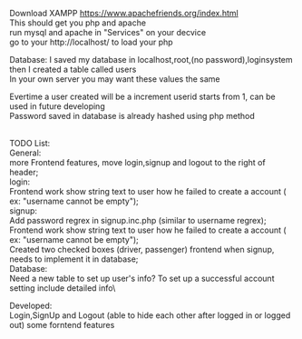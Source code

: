 Download XAMPP https://www.apachefriends.org/index.html \
This should get you php and apache \
run mysql and apache in "Services" on your decvice\
go to your http://localhost/ to load your php 

Database: I saved my database in localhost,root,(no password),loginsystem \
then I created a table called users\
In your own server you may want these values the same

Evertime a user created will be a increment userid starts from 1, can be used in future developing\
Password saved in database is already hashed using php method


\
TODO List: \
General:\
more Frontend features, move login,signup and logout to the right of header;\
login:\
Frontend work show string text to user how he failed to create a account ( ex: "username cannot be empty");\
signup:\
Add password regrex in signup.inc.php (similar to username regrex); \
Frontend work show string text to user how he failed to create a account ( ex: "username cannot be empty");\
Created two checked boxes (driver, passenger) frontend when signup, needs to implement it in database;\
Database:\
Need a new table to set up user's info? To set up a successful account setting include detailed info\

Developed:\
Login,SignUp and Logout (able to hide each other after logged in or logged out)
some forntend features
